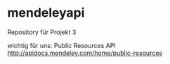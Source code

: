 mendeleyapi
===========

Repository für Projekt 3

wichtig für uns: Public Resources API http://apidocs.mendeley.com/home/public-resources